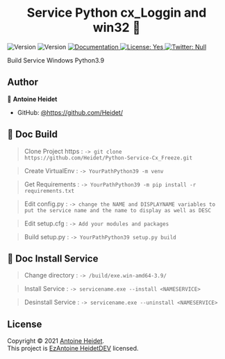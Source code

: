 <h1 align="center">Service Python cx_Loggin and win32 👋</h1>
<p>
  <img alt="Version" src="https://img.shields.io/badge/Python-3776AB?style=for-the-badge&logo=python&logoColor=white">
  <img alt="Version" src="https://img.shields.io/badge/version-1-blue.svg?cacheSeconds=2592000" />
  <a href="https://github.com/Heidet/Python-Service-Cx_Freeze" target="_blank">
    <img alt="Documentation" src="https://img.shields.io/badge/documentation-yes-brightgreen.svg" />
  </a>
  <a href="yes" target="_blank">
    <img alt="License: Yes" src="https://img.shields.io/badge/documentation-yes-brightgreen.svg" />
  </a>
  <a href="https://twitter.com/Null" target="_blank">
    <img alt="Twitter: Null" src="https://img.shields.io/twitter/follow/Null.svg?style=social" />
  </a>
</p>

Build Service Windows Python3.9

## Author
👤 **Antoine Heidet** 
* GitHub: [@https:\/\/github.com\/Heidet\/](https://github.com/Heidet)


## 📝 Doc Build 
> Clone Project https :
`-> git clone https://github.com/Heidet/Python-Service-Cx_Freeze.git`

> Create VirtualEnv :
`-> YourPathPython39 -m venv `

> Get Requirements :
`-> YourPathPython39 -m pip install -r requirements.txt`

> Edit config.py :
`-> change the NAME and DISPLAYNAME variables to put the service name and the name to display as well as DESC`

> Edit setup.cfg :
`-> Add your modules and packages`
	
> Build setup.py :
`-> YourPathPython39 setup.py build`



## 📝 Doc Install Service
> Change directory :
`-> /build/exe.win-amd64-3.9/`

> Install Service :
`-> servicename.exe --install <NAMESERVICE>`

> Desinstall Service :
`-> servicename.exe --uninstall <NAMESERVICE>`


## License
Copyright © 2021 [Antoine Heidet](https://github.com/Heidet).<br />
This project is [EzAntoine HeidetDEV](https://github.com/Heidet) licensed.
